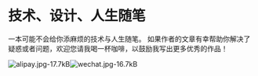 # 技术、设计、人生随笔

一本可能不会给你添麻烦的技术与人生随笔。
如果作者的文章有幸帮助你解决了疑惑或者问题，欢迎您请我喝一杯咖啡，以鼓励我写出更多优秀的作品！


![alipay.jpg-17.7kB][99]![wechat.jpg-16.7kB][98]


[99]: http://static.zybuluo.com/mikumikulch/6g65s5tsspdmsk87a8ariszo/alipay.jpg
[98]: http://static.zybuluo.com/mikumikulch/rk5hldgo4wi9fv23xu3vm8pf/wechat.jpg